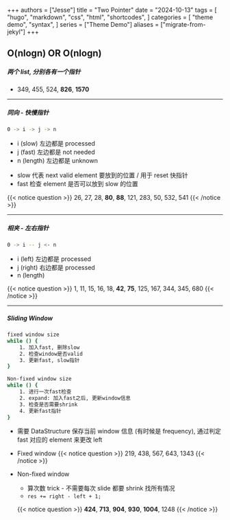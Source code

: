 +++
authors = ["Jesse"]
title = "Two Pointer"
date = "2024-10-13"
tags = [
    "hugo",
    "markdown",
    "css",
    "html",
    "shortcodes",
]
categories = [
    "theme demo",
    "syntax",
]
series = ["Theme Demo"]
aliases = ["migrate-from-jekyl"]
+++

## O(nlogn) OR O(nlogn)

##### 两个 list, 分别各有一个指针

- 349, 455, 524, **826**, **1570**

---

##### 同向 - 快慢指针

```bash
0 -> i -> j -> n
```

- i (slow) 左边都是 processed
- j (fast) 左边都是 not needed
- n (length) 左边都是 unknown

<!-- 0 $$\overrightarrow{\rm (processed)}$$ i $$\overrightarrow{\rm \text{(not needed)}}$$ j $$\overrightarrow{\rm (unknown)}$$ n -->

- slow 代表 next valid element 要放到的位置 / 用于 reset 快指针
- fast 检查 element 是否可以放到 slow 的位置

{{< notice question >}}
26, 27, 28, **80**, **88**, 121, 283, 50, 532, 541
{{< /notice >}}

---

##### 相夹 - 左右指针

```bash
0 -> i -- j <- n
```

- i (left) 左边都是 processed
- j (right) 右边都是 processed
- n (length)
<!-- 0 $$\overrightarrow{\rm processed}$$ i $$\overline{\rm \text{unknown}}$$ j $$\overleftarrow{\rm processed}$$ n -->

{{< notice question >}}
1, 11, 15, 16, 18, **42**, **75**, 125, 167, 344, 345, 680
{{< /notice >}}

---

##### Sliding Window

```bash
fixed window size
while () {
	1. 加入fast, 删除slow
	2. 检查window是否valid
	3. 更新fast, slow指针
}
```

```bash
Non-fixed window size
while () {
	1. 进行一次fast检查
	2. expand: 加入fast之后, 更新window信息
	3. 检查是否需要shrink
	4. 更新fast指针
}
```

- 需要 DataStructure 保存当前 window 信息 (有时候是 frequency), 通过判定 fast 对应的 element 来更改 left
- Fixed window
  {{< notice question >}}
  219, 438, 567, 643, 1343
  {{< /notice >}}
- Non-fixed window

  - 算次数 trick - 不需要每次 slide 都要 shrink 找所有情况
  - `res += right - left + 1;`

  {{< notice question >}}
  **424**, **713**, **904**, **930**, **1004**, 1248
  {{< /notice >}}
